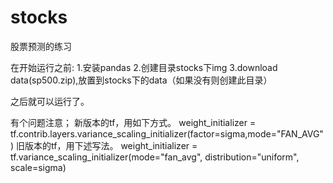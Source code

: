 # stocks
股票预测的练习

在开始运行之前:
1.安装pandas
2.创建目录stocks下img
3.download data(sp500.zip),放置到stocks下的data（如果没有则创建此目录）

之后就可以运行了。

有个问题注意；
新版本的tf，用如下方式。
weight_initializer = tf.contrib.layers.variance_scaling_initializer(factor=sigma,mode="FAN_AVG")
旧版本的tf，用下述写法。
weight_initializer = tf.variance_scaling_initializer(mode="fan_avg", distribution="uniform", scale=sigma)
